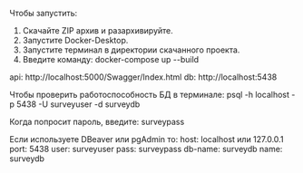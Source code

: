 Чтобы запустить:
1. Скачайте ZIP архив и разархивируйте.
2. Запустите Docker-Desktop.
3. Запустите терминал в директории скачанного проекта.
4. Введите команду: docker-compose up --build

api: http://localhost:5000/Swagger/Index.html
db: http://localhost:5438

Чтобы проверить работоспособность БД в терминале: psql -h localhost -p 5438 -U surveyuser -d surveydb

Когда попросит пароль, введите: surveypass


Если используете DBeaver или pgAdmin то:
host: localhost или 127.0.0.1
port: 5438
user: surveyuser
pass: surveypass
db-name: surveydb
name: surveydb

